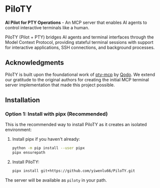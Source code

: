 # PiloTY

**AI Pilot for PTY Operations** - An MCP server that enables AI agents to control interactive terminals like a human.

PiloTY (Pilot + PTY) bridges AI agents and terminal interfaces through the Model Context Protocol, providing stateful terminal sessions with support for interactive applications, SSH connections, and background processes.

## Acknowledgments

PiloTY is built upon the foundational work of [pty-mcp](https://github.com/qodo-ai/pty-mcp) by [Qodo](https://github.com/qodo-ai). We extend our gratitude to the original authors for creating the initial MCP terminal server implementation that made this project possible.

## Installation

### Option 1: Install with pipx (Recommended)

This is the recommended way to install PiloTY as it creates an isolated environment:

1. Install pipx if you haven't already:
   ```bash
   python -m pip install --user pipx
   pipx ensurepath
   ```

2. Install PiloTY:
   ```bash
   pipx install git+https://github.com/yiwenlu66/PiloTY.git
   ```

The server will be available as `piloty` in your path.